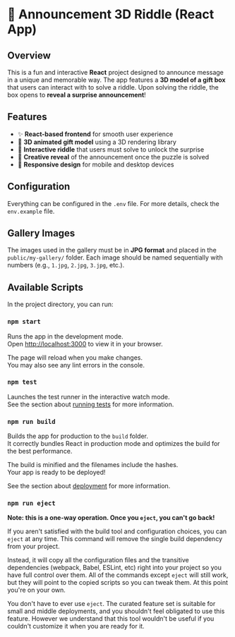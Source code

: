 # 🎁 Announcement 3D Riddle (React App)

## Overview

This is a fun and interactive **React** project designed to announce message in a unique and memorable way. The app features a **3D model of a gift box** that users can interact with to solve a riddle. Upon solving the riddle, the box opens to **reveal a surprise announcement**!

## Features

- ✨ **React-based frontend** for smooth user experience
- 🎁 **3D animated gift model** using a 3D rendering library
- 🧠 **Interactive riddle** that users must solve to unlock the surprise
- 👶 **Creative reveal** of the announcement once the puzzle is solved
- 📱 **Responsive design** for mobile and desktop devices

## Configuration

Everything can be configured in the `.env` file. For more details, check the `env.example` file.

## Gallery Images

The images used in the gallery must be in **JPG format** and placed in the `public/my-gallery/` folder. Each image should be named sequentially with numbers (e.g., `1.jpg`, `2.jpg`, `3.jpg`, etc.).

## Available Scripts

In the project directory, you can run:

### `npm start`

Runs the app in the development mode.\
Open [http://localhost:3000](http://localhost:3000) to view it in your browser.

The page will reload when you make changes.\
You may also see any lint errors in the console.

### `npm test`

Launches the test runner in the interactive watch mode.\
See the section about [running tests](https://facebook.github.io/create-react-app/docs/running-tests) for more information.

### `npm run build`

Builds the app for production to the `build` folder.\
It correctly bundles React in production mode and optimizes the build for the best performance.

The build is minified and the filenames include the hashes.\
Your app is ready to be deployed!

See the section about [deployment](https://facebook.github.io/create-react-app/docs/deployment) for more information.

### `npm run eject`

**Note: this is a one-way operation. Once you `eject`, you can't go back!**

If you aren't satisfied with the build tool and configuration choices, you can `eject` at any time. This command will remove the single build dependency from your project.

Instead, it will copy all the configuration files and the transitive dependencies (webpack, Babel, ESLint, etc) right into your project so you have full control over them. All of the commands except `eject` will still work, but they will point to the copied scripts so you can tweak them. At this point you're on your own.

You don't have to ever use `eject`. The curated feature set is suitable for small and middle deployments, and you shouldn't feel obligated to use this feature. However we understand that this tool wouldn't be useful if you couldn't customize it when you are ready for it.
